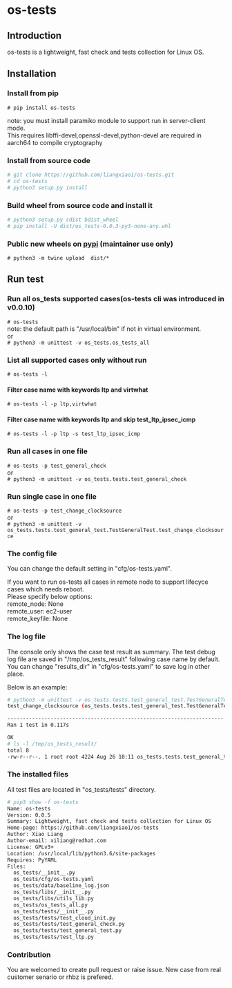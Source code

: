 # os-tests

## Introduction

os-tests is a lightweight, fast check and tests collection for Linux OS.

## Installation

### Install from pip

`# pip install os-tests`

note: you must install paramiko module to support run in server-client mode.  
    This requires libffi-devel,openssl-devel,python-devel are required in aarch64 to compile cryptography

### Install from source code

```bash
# git clone https://github.com/liangxiao1/os-tests.git
# cd os-tests
# python3 setup.py install
```

### Build wheel from source code and install it

```bash
# python3 setup.py sdist bdist_wheel
# pip install -U dist/os_tests-0.0.3-py3-none-any.whl
```

### Public new wheels on [pypi](https://pypi.org/project/os-tests/) (maintainer use only)

`# python3 -m twine upload  dist/*`

## Run test

### Run all os_tests supported cases(os-tests cli was introduced in v0.0.10)

`# os-tests`  
note: the default path is "/usr/local/bin" if not in virtual environment.  
or  
`# python3 -m unittest -v os_tests.os_tests_all`

### List all supported cases only without run

`# os-tests -l`

#### Filter case name with keywords ltp and virtwhat

`# os-tests -l -p ltp,virtwhat`

#### Filter case name with keywords ltp and skip test_ltp_ipsec_icmp

`# os-tests -l -p ltp -s test_ltp_ipsec_icmp`

### Run all cases in one file

`# os-tests -p test_general_check`  
or  
`# python3 -m unittest -v os_tests.tests.test_general_check`

### Run single case in one file

`# os-tests -p test_change_clocksource`  
or  
`# python3 -m unittest -v os_tests.tests.test_general_test.TestGeneralTest.test_change_clocksource`

### The config file

You can change the default setting in "cfg/os-tests.yaml".

If you want to run os-tests all cases in remote node to support lifecyce cases which needs reboot.  
Please specify below options:  
remote_node: None  
remote_user: ec2-user  
remote_keyfile: None  

### The log file

The console only shows the case test result as summary.
The test debug log file are saved in "/tmp/os_tests_result" following case name by default.
You can change "results_dir" in "cfg/os-tests.yaml" to save log in other place.

Below is an example:

```bash
# python3 -m unittest -v os_tests.tests.test_general_test.TestGeneralTest.test_change_clocksource
test_change_clocksource (os_tests.tests.test_general_test.TestGeneralTest) ... ok

----------------------------------------------------------------------
Ran 1 test in 0.117s

OK
# ls -l /tmp/os_tests_result/
total 8
-rw-r--r--. 1 root root 4224 Aug 26 10:11 os_tests.tests.test_general_test.TestGeneralTest.test_change_clocksource.debug
```

### The installed files

All test files are located in "os_tests/tests" directory.

```bash
# pip3 show -f os-tests
Name: os-tests
Version: 0.0.5
Summary: Lightweight, fast check and tests collection for Linux OS
Home-page: https://github.com/liangxiao1/os-tests
Author: Xiao Liang
Author-email: xiliang@redhat.com
License: GPLv3+
Location: /usr/local/lib/python3.6/site-packages
Requires: PyYAML
Files:
  os_tests/__init__.py
  os_tests/cfg/os-tests.yaml
  os_tests/data/baseline_log.json
  os_tests/libs/__init__.py
  os_tests/libs/utils_lib.py
  os_tests/os_tests_all.py
  os_tests/tests/__init__.py
  os_tests/tests/test_cloud_init.py
  os_tests/tests/test_general_check.py
  os_tests/tests/test_general_test.py
  os_tests/tests/test_ltp.py

```

### Contribution

You are welcomed to create pull request or raise issue. New case from real customer senario or rhbz is prefered.
